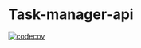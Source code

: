 # Task-manager-api
[![codecov](https://codecov.io/gh/Rhoda-NM/Task-manager-api/graph/badge.svg?token=6U0NZ10YOJ)](https://codecov.io/gh/Rhoda-NM/Task-manager-api)